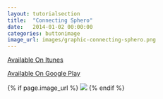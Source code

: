 ```yaml
---
layout: tutorialsection
title:  "Connecting Sphero"
date:   2014-01-02 00:00:00
categories: buttonimage
image_url: images/graphic-connecting-sphero.png
---
```


<div class="section-body-buttons">
	<a href="https://play.google.com/store/apps/details?id=orbotix.sphero" target="_blank">
		<i class="fa fa-apple"></i>
		<p><span>Available On</span> Itunes</p>
	</a>
	<a class="l9-js-clear last" href="https://itunes.apple.com/us/app/sphero/id468699619?mt=8" target="_blank">
		<i class="fa fa-play"></i>
		<p><span>Available On</span> Google Play</p>
	</a>
</div>
<div class="section-body-image">
	{% if page.image_url %}
    <img src="{{ page.image_url }}">
	{% endif %}
</div>